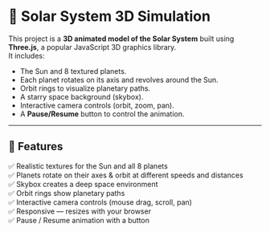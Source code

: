 # 🌌 Solar System 3D Simulation

This project is a **3D animated model of the Solar System** built using **Three.js**, a popular JavaScript 3D graphics library.  
It includes:
- The Sun and 8 textured planets.
- Each planet rotates on its axis and revolves around the Sun.
- Orbit rings to visualize planetary paths.
- A starry space background (skybox).
- Interactive camera controls (orbit, zoom, pan).
- A **Pause/Resume** button to control the animation.

---

## 🚀 Features
✅ Realistic textures for the Sun and all 8 planets  
✅ Planets rotate on their axes & orbit at different speeds and distances  
✅ Skybox creates a deep space environment  
✅ Orbit rings show planetary paths  
✅ Interactive camera controls (mouse drag, scroll, pan)  
✅ Responsive — resizes with your browser  
✅ Pause / Resume animation with a button

